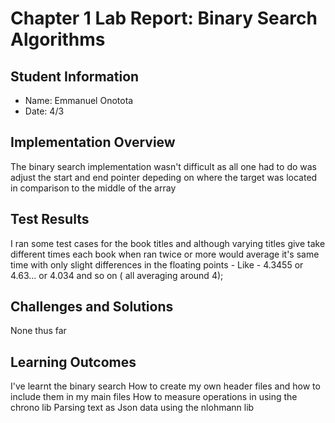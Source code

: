 # Chapter 1 Lab Report: Binary Search Algorithms
## Student Information
- Name: Emmanuel Onotota
- Date: 4/3
## Implementation Overview
The binary search implementation wasn't difficult as all one 
had to do was adjust the start and end pointer depeding on where 
the target was located in comparison to the middle of the array
## Test Results
I ran some test cases for the book titles and although varying titles 
give take different times each book when ran twice or more would average it's same time with only slight differences in the floating points - 
Like - 4.3455 or 4.63... or 4.034 and so on ( all averaging around 4);
## Challenges and Solutions
None thus far
## Learning Outcomes
I've learnt the binary search 
How to create my own header files and how to include them in my main files 
How to measure operations in using the chrono lib
Parsing text as Json data using the nlohmann lib
